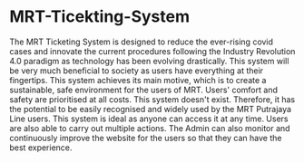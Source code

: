 # MRT-Ticekting-System
The MRT Ticketing System is designed to reduce the ever-rising covid cases and 
innovate the current procedures following the Industry Revolution 4.0 paradigm as technology 
has been evolving drastically. 
This system will be very much beneficial to society as users have everything at their 
fingertips. This system achieves its main motive, which is to create a sustainable, safe 
environment for the users of MRT. Users' comfort and safety are prioritised at all costs. 
This system doesn't exist. Therefore, it has the potential to be easily recognised and 
widely used by the MRT Putrajaya Line users. This system is ideal as anyone can access it at 
any time. Users are also able to carry out multiple actions. The Admin can also monitor and 
continuously improve the website for the users so that they can have the best experience.
